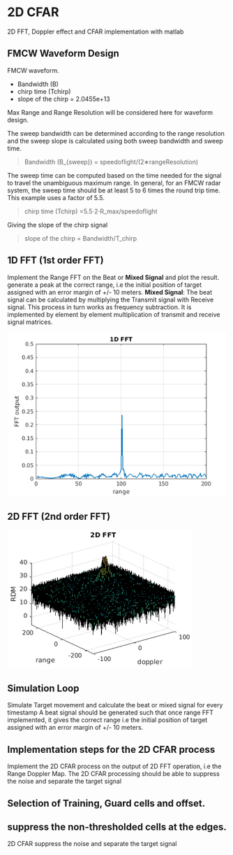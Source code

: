 # 2D CFAR 
2D FFT, Doppler effect and CFAR implementation with matlab

## FMCW Waveform Design
FMCW waveform. 
* Bandwidth (B)
* chirp time (Tchirp) 
* slope of the chirp = 2.0455e+13

Max Range and Range Resolution will be considered here for waveform design.

The sweep bandwidth can be determined according to the range resolution and the sweep slope is calculated using both sweep bandwidth and sweep time.

> Bandwidth (B_{sweep}) = speedoflight/(2∗rangeResolution)

The sweep time can be computed based on the time needed for the signal to travel the unambiguous maximum range. In general, for an FMCW radar system, the sweep time should be at least 5 to 6 times the round trip time. This example uses a factor of 5.5.

> chirp time (Tchirp) =5.5⋅2⋅R_max/speedoflight

Giving the slope of the chirp signal
> slope of the chirp  = Bandwidth/T_chirp


## 1D FFT (1st order FFT)
Implement the Range FFT on the Beat or **Mixed Signal** and plot the result.
generate a peak at the correct range, i.e the initial position of target assigned with an error margin of +/- 10 meters.
**Mixed Signal**: The beat signal can be calculated by multiplying the Transmit signal with Receive signal. This process in turn works as frequency subtraction. It is implemented by element by element multiplication of transmit and receive signal matrices.

![Result](1DFFT.png)

## 2D FFT (2nd order FFT)

![Result2](2DFFT.png)

## Simulation Loop 
Simulate Target movement and calculate the beat or mixed signal for every timestamp
A beat signal should be generated such that once range FFT implemented, it gives the correct range i.e the initial position of target assigned with an error margin of +/- 10 meters.

## Implementation steps for the 2D CFAR process
Implement the 2D CFAR process on the output of 2D FFT operation, i.e the Range Doppler Map.
The 2D CFAR processing should be able to suppress the noise and separate
the target signal

## Selection of Training, Guard cells and offset.

## suppress the non-thresholded cells at the edges.
2D CFAR suppress the noise and separate the target signal
